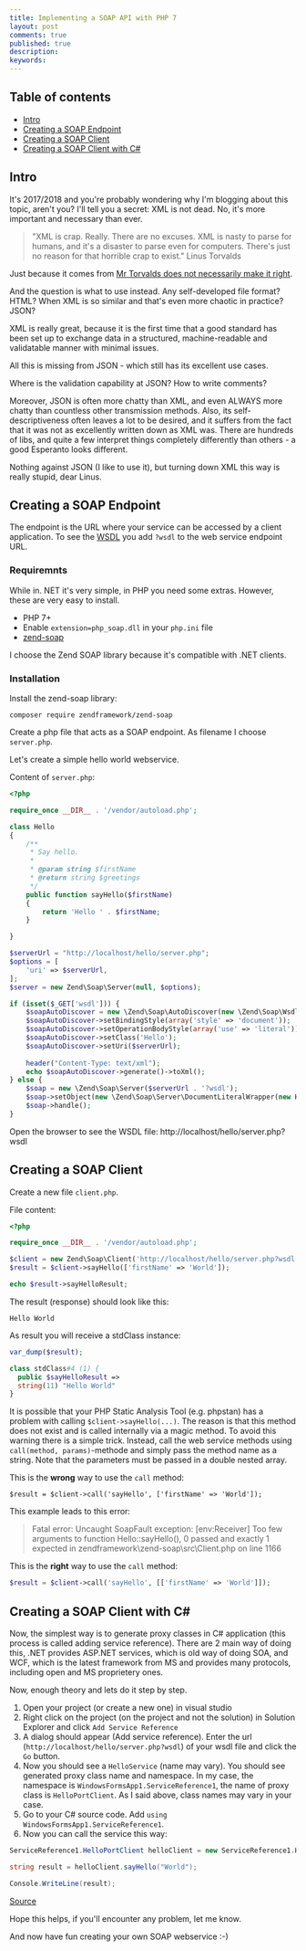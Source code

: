 ```yaml
---
title: Implementing a SOAP API with PHP 7
layout: post
comments: true
published: true
description: 
keywords: 
---
```


## Table of contents

* [Intro](#intro)
* [Creating a SOAP Endpoint](#creating-a-soap-endpoint)
* [Creating a SOAP Client](#creating-a-soap-client)
* [Creating a SOAP Client with C#](#creating-a-soap-client-with-c)

## Intro

It's 2017/2018 and you're probably wondering why I'm blogging about this topic, aren't you? I'll tell you a secret: XML is not dead. No, it's more important and necessary than ever. 

> "XML is crap. Really. There are no excuses. XML is nasty to parse for humans, and it's a disaster to parse even for computers. There's just no reason for that horrible crap to exist." Linus Torvalds

Just because it comes from [Mr Torvalds does not necessarily make it right](http://www.kidstrythisathome.com/2014/03/why-linus-torvalds-is-wrong-about-xml/).

And the question is what to use instead. Any self-developed file format? HTML? When XML is so similar and that's even more chaotic in practice? JSON? 

XML is really great, because it is the first time that a good standard has been set up to exchange data in a structured, machine-readable and validatable manner with minimal issues.

All this is missing from JSON - which still has its excellent use cases.

Where is the validation capability at JSON? How to write comments?

Moreover, JSON is often more chatty than XML, and even ALWAYS more chatty than countless other transmission methods. Also, its self-descriptiveness often leaves a lot to be desired, and it suffers from the fact that it was not as excellently written down as XML was. There are hundreds of libs, and quite a few interpret things completely differently than others - a good Esperanto looks different.

Nothing against JSON (I like to use it), but turning down XML this way is really stupid, dear Linus.

## Creating a SOAP Endpoint

The endpoint is the URL where your service can be accessed by a client application. To see the [WSDL](https://en.wikipedia.org/wiki/Web_Services_Description_Language) you add `?wsdl` to the web service endpoint URL.

### Requiremnts

While in. NET it's very simple, in PHP you need some extras. However, these are very easy to install.

* PHP 7+
* Enable `extension=php_soap.dll` in your `php.ini` file
* [zend-soap](https://docs.zendframework.com/zend-soap/)

I choose the Zend SOAP library because it's compatible with .NET clients.

### Installation

Install the zend-soap library:

```
composer require zendframework/zend-soap
```

Create a php file that acts as a SOAP endpoint. As filename I choose `server.php`.

Let's create a simple hello world webservice.

Content of `server.php`:

```php
<?php

require_once __DIR__ . '/vendor/autoload.php';

class Hello
{
    /**
     * Say hello.
     *
     * @param string $firstName
     * @return string $greetings
     */
    public function sayHello($firstName)
    {
        return 'Hello ' . $firstName;
    }

}

$serverUrl = "http://localhost/hello/server.php";
$options = [
    'uri' => $serverUrl,
];
$server = new Zend\Soap\Server(null, $options);

if (isset($_GET['wsdl'])) {
    $soapAutoDiscover = new \Zend\Soap\AutoDiscover(new \Zend\Soap\Wsdl\ComplexTypeStrategy\ArrayOfTypeSequence());
    $soapAutoDiscover->setBindingStyle(array('style' => 'document'));
    $soapAutoDiscover->setOperationBodyStyle(array('use' => 'literal'));
    $soapAutoDiscover->setClass('Hello');
    $soapAutoDiscover->setUri($serverUrl);
    
    header("Content-Type: text/xml");
    echo $soapAutoDiscover->generate()->toXml();
} else {
    $soap = new \Zend\Soap\Server($serverUrl . '?wsdl');
    $soap->setObject(new \Zend\Soap\Server\DocumentLiteralWrapper(new Hello()));
    $soap->handle();
}
```

Open the browser to see the WSDL file: http://localhost/hello/server.php?wsdl

## Creating a SOAP Client

Create a new file `client.php`. 

File content:

```php
<?php

require_once __DIR__ . '/vendor/autoload.php';

$client = new Zend\Soap\Client('http://localhost/hello/server.php?wsdl');
$result = $client->sayHello(['firstName' => 'World']);

echo $result->sayHelloResult;
```

The result (response) should look like this:

```
Hello World
```

As result you will receive a stdClass instance:

```php
var_dump($result);
```
```php
class stdClass#4 (1) {
  public $sayHelloResult =>
  string(11) "Hello World"
}
```

It is possible that your PHP Static Analysis Tool (e.g. phpstan) has a problem with calling `$client->sayHello(...)`. The reason is that this method does not exist and is called internally via a magic method. To avoid this warning there is a simple trick. Instead, call the web service methods using `call(method, params)`-methode and simply pass the method name as a string. Note that the parameters must be passed in a double nested array.

This is the **wrong** way to use the `call` method:

```
$result = $client->call('sayHello', ['firstName' => 'World']);
```

This example leads to this error:

> Fatal error: Uncaught SoapFault exception: [env:Receiver] Too few arguments 
> to function Hello::sayHello(), 0 passed and exactly 1 expected in 
> zendframework\zend-soap\src\Client.php on line 1166

This is the **right** way to use the `call` method:

```php
$result = $client->call('sayHello', [['firstName' => 'World']]);
```

## Creating a SOAP Client with C#

Now, the simplest way is to generate proxy classes in C# application (this process is called adding service reference). There are 2 main way of doing this, .NET provides ASP.NET services, which is old way of doing SOA, and WCF, which is the latest framework from MS and provides many protocols, including open and MS proprietery ones.

Now, enough theory and lets do it step by step.

1. Open your project (or create a new one) in visual studio
2. Right click on the project (on the project and not the solution) in Solution Explorer and click `Add Service Reference`
3. A dialog should appear (Add service reference). 
  Enter the url (`http://localhost/hello/server.php?wsdl`) of your wsdl file and click the `Go` button.
4. Now you should see a `HelloService` (name may vary). You should see generated proxy class name and namespace. In my case, the namespace is `WindowsFormsApp1.ServiceReference1`, the name of proxy class is `HelloPortClient`. As I said above, class names may vary in your case. 
5. Go to your C# source code. Add `using WindowsFormsApp1.ServiceReference1`.
6. Now you can call the service this way:

```csharp
ServiceReference1.HelloPortClient helloClient = new ServiceReference1.HelloPortClient();

string result = helloClient.sayHello("World");

Console.WriteLine(result);
```

[Source](https://stackoverflow.com/questions/3100458/soap-client-in-net-references-or-examples)

Hope this helps, if you'll encounter any problem, let me know.

And now have fun creating your own SOAP webservice :-)